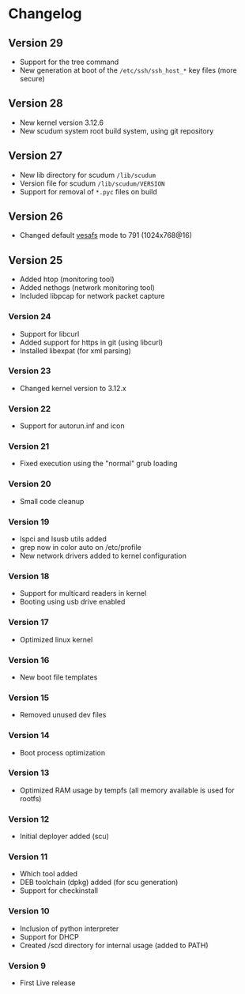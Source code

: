# Changelog

## Version 29

* Support for the tree command
* New generation at boot of the `/etc/ssh/ssh_host_*` key files (more secure)

## Version 28

* New kernel version 3.12.6
* New scudum system root build system, using git repository

## Version 27

* New lib directory for scudum `/lib/scudum`
* Version file for scudum `/lib/scudum/VERSION`
* Support for removal of `*.pyc` files on build

## Version 26

* Changed default [vesafs](http://en.wikipedia.org/wiki/VESA_BIOS_Extensions) mode to 791 (1024x768@16)

## Version 25

* Added htop (monitoring tool)
* Added nethogs (network monitoring tool)
* Included libpcap for network packet capture

### Version 24

* Support for libcurl
* Added support for https in git (using libcurl)
* Installed libexpat (for xml parsing)

### Version 23

* Changed kernel version to 3.12.x

### Version 22

* Support for autorun.inf and icon

### Version 21

* Fixed execution using the "normal" grub loading

### Version 20

* Small code cleanup

### Version 19

* lspci and lsusb utils added
* grep now in color auto on /etc/profile
* New network drivers added to kernel configuration

### Version 18

* Support for multicard readers in kernel
* Booting using usb drive enabled

### Version 17

* Optimized linux kernel

### Version 16

* New boot file templates

### Version 15

* Removed unused dev files

### Version 14

* Boot process optimization

### Version 13

* Optimized RAM usage by tempfs (all memory available is used for rootfs)

### Version 12

* Initial deployer added (scu)

### Version 11

* Which tool added
* DEB toolchain (dpkg) added (for scu generation)
* Support for checkinstall

### Version 10

* Inclusion of python interpreter
* Support for DHCP
* Created /scd directory for internal usage (added to PATH)

### Version 9

* First Live release
